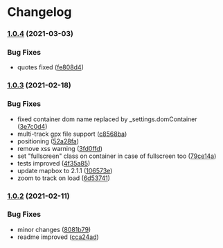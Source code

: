 # Changelog

### [1.0.4](https://www.github.com/the-sz/TrackViewer/compare/v1.0.3...v1.0.4) (2021-03-03)


### Bug Fixes

* quotes fixed ([fe808d4](https://www.github.com/the-sz/TrackViewer/commit/fe808d478473dd268c0532911dc4a4c2094273c7))

### [1.0.3](https://www.github.com/the-sz/TrackViewer/compare/v1.0.2...v1.0.3) (2021-02-18)


### Bug Fixes

* fixed container dom name replaced by _settings.domContainer ([3e7c0d4](https://www.github.com/the-sz/TrackViewer/commit/3e7c0d47b85fcd81c3ca5eb653e4fb53646ac55b))
* multi-track gpx file support ([c8568ba](https://www.github.com/the-sz/TrackViewer/commit/c8568baf9f8cb53616704b66ee3b1c0cb6dc12c1))
* positioning ([52a28fa](https://www.github.com/the-sz/TrackViewer/commit/52a28fa4d2a9bed665a06dcc43dad7231e81ce2e))
* remove xss warning ([3fd0ffd](https://www.github.com/the-sz/TrackViewer/commit/3fd0ffd357255ced89b0f043b505d811a4f91a89))
* set "fullscreen" class on container in case of fullscreen too ([79ce14a](https://www.github.com/the-sz/TrackViewer/commit/79ce14a2be67a07a3b4cd335de725d163c618cb3))
* tests improved ([4f35a85](https://www.github.com/the-sz/TrackViewer/commit/4f35a8581a5120ab97afeff2f4719e7d8a92d36b))
* update mapbox to 2.1.1 ([106573e](https://www.github.com/the-sz/TrackViewer/commit/106573e945949b8fe3a1fa7e552238c034c3be4e))
* zoom to track on load ([6d53741](https://www.github.com/the-sz/TrackViewer/commit/6d5374164e5349f4d63b378a35d102d3920ebe6c))

### [1.0.2](https://www.github.com/the-sz/TrackViewer/compare/v1.0.1...v1.0.2) (2021-02-11)


### Bug Fixes

* minor changes ([8081b79](https://www.github.com/the-sz/TrackViewer/commit/8081b79393a6797774406b575ecf7789603575cb))
* readme improved ([cca24ad](https://www.github.com/the-sz/TrackViewer/commit/cca24ad75b19ee2adc6c3ccd1e59bedc63e72a35))
